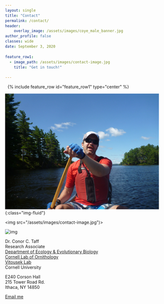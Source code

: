 ```yaml
---
layout: single
title: "Contact"
permalink: /contact/
header:
    overlay_image: /assets/images/coye_male_banner.jpg
author_profile: false
classes: wide
date: September 3, 2020
        
feature_row1:
  - image_path: /assets/images/contact-image.jpg
    title: "Get in touch!"
        
---
```


&nbsp;
{% include feature_row id="feature_row1" type="center" %}

![image](/assets/images/contact-image.jpg){:class="img-fluid"}

<img src="/assets/images/contact-image.jpg")>

![img](ctaff_website/assets/images/contact-image.jpg)


Dr. Conor C. Taff<br>
Research Associate<br>
[Department of Ecology & Evolutionary Biology][1]<br>
[Cornell Lab of Ornithology][2]<br>
[Vitousek Lab](https://www.vitousek.weebly.com)
<br>
Cornell University

E240 Corson Hall<br />
215 Tower Road Rd.<br />
Ithaca, NY 14850<br />

<a href="mailto:{{ 'cct63@cornell.edu' | encode_email }}" title="Email me">Email me</a>

[1]: https://ecologyandevolution.cornell.edu/
[2]: https://www.birds.cornell.edu
